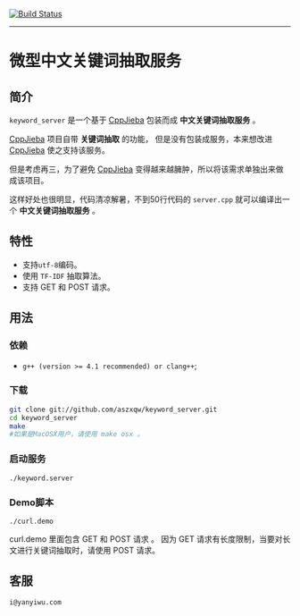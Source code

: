 [![Build Status](https://travis-ci.org/aszxqw/keyword_server.png?branch=master)](https://travis-ci.org/aszxqw/keyword_server)
- - -

# 微型中文关键词抽取服务

## 简介

`keyword_server` 是一个基于 [CppJieba] 包装而成 **中文关键词抽取服务** 。

[CppJieba] 项目自带 **关键词抽取** 的功能， 但是没有包装成服务，本来想改进 [CppJieba] 使之支持该服务。

但是考虑再三，为了避免 [CppJieba] 变得越来越臃肿，所以将该需求单独出来做成该项目。

这样好处也很明显，代码清凉解暑，不到50行代码的 `server.cpp` 就可以编译出一个 **中文关键词抽取服务** 。

## 特性

+ 支持`utf-8`编码。
+ 使用 `TF-IDF` 抽取算法。
+ 支持 GET 和 POST 请求。

## 用法

### 依赖

* `g++ (version >= 4.1 recommended) or clang++`;

### 下载

```sh
git clone git://github.com/aszxqw/keyword_server.git
cd keyword_server
make
#如果是MacOSX用户，请使用 make osx 。
```

### 启动服务

```
./keyword.server
```

### Demo脚本 

```
./curl.demo
```
 
curl.demo 里面包含 GET 和 POST 请求 。
因为 GET 请求有长度限制，当要对长文进行关键词抽取时，请使用 POST 请求。

## 客服

```
i@yanyiwu.com
```

[CppJieba]:https://github.com/aszxqw/cppjieba
[simhash]:https://github.com/aszxqw/simhash
